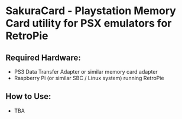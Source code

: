 # SakuraCard - Playstation Memory Card utility for PSX emulators for RetroPie

## Required Hardware:
- PS3 Data Transfer Adapter or similar memory card adapter
- Raspberry Pi (or similar SBC / Linux system) running RetroPie

## How to Use:
- TBA
